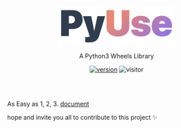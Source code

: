 <br />
<br />
<p align="center">
  <img height="90" src="./docs/docs/logo.png" alt="Vue Starport" />
</p>

<p align="center">A Python3 Wheels Library</p>

<p align="center">
  <a href="https://pypi.org/project/pyuse-core/"
    ><img
      src="https://img.shields.io/pypi/v/pyuse-core?label=version"
      alt="version"
  /></a>
  <img
    src="https://visitor-badge.glitch.me/badge?page_id=yongchin0821.pyuse"
    alt="visitor"
  />
</p>

<br />
<br />

As Easy as 1, 2, 3. [document](https://yongchin0821.github.io/pyuse/)

hope and invite you all to contribute to this project ✨